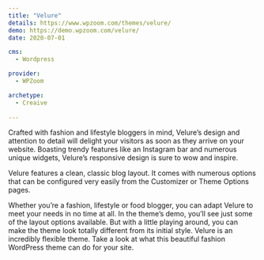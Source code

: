 ```yaml
---
title: "Velure"
details: https://www.wpzoom.com/themes/velure/
demo: https://demo.wpzoom.com/velure/
date: 2020-07-01

cms: 
  - Wordpress

provider: 
  - WPZoom

archetype:
  - Creaive
  
---
```


Crafted with fashion and lifestyle bloggers in mind, Velure’s design and attention to detail will delight your visitors as soon as they arrive on your website. Boasting trendy features like an Instagram bar and numerous unique widgets, Velure’s responsive design is sure to wow and inspire.

Velure features a clean, classic blog layout. It comes with numerous options that can be configured very easily from the Customizer or Theme Options pages.

Whether you’re a fashion, lifestyle or food blogger, you can adapt Velure to meet your needs in no time at all. In the theme’s demo, you’ll see just some of the layout options available. But with a little playing around, you can make the theme look totally different from its initial style. Velure is an incredibly flexible theme. Take a look at what this beautiful fashion WordPress theme can do for your site.